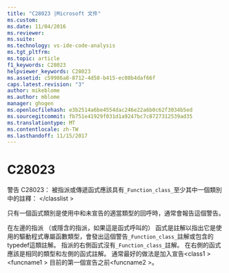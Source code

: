 ```yaml
---
title: "C28023 |Microsoft 文件"
ms.custom: 
ms.date: 11/04/2016
ms.reviewer: 
ms.suite: 
ms.technology: vs-ide-code-analysis
ms.tgt_pltfrm: 
ms.topic: article
f1_keywords: C28023
helpviewer_keywords: C28023
ms.assetid: c59986a8-8712-4d58-b415-ec08b4daf66f
caps.latest.revision: "3"
author: mikeblome
ms.author: mblome
manager: ghogen
ms.openlocfilehash: e3b2514a6be4554dac246e22a6b0c62f3034b5ed
ms.sourcegitcommit: fb751e41929f031d1a9247bc7c8727312539ad35
ms.translationtype: MT
ms.contentlocale: zh-TW
ms.lasthandoff: 11/15/2017
---
```

# <a name="c28023"></a>C28023
警告 C28023： 被指派或傳遞函式應該具有`_Function_class_`至少其中一個類別中的註釋： \</classlist >  
  
 只有一個函式類別是使用中和未宣告的適當類型的回呼時，通常會報告這個警告。  
  
 在左邊的指派 （或隱含的指派，如果這是函式呼叫的） 函式是註解以指出它是使用的驅動程式專屬函數類型，會發出這個警告`_Function_class_`註解或包含的 typedef這類註解。 指派的右側函式沒有`_Function_class_`註解。 在右側的函式應該是相同的類型和左側的函式註解。 通常最好的做法是加入宣告\<class1 > \<funcname1 > 目前的第一個宣告之前\<funcname2 >。